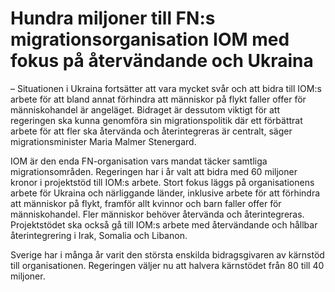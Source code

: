# Hundra miljoner till FN:s migrationsorganisation IOM med fokus på återvändande och Ukraina

– Situationen i Ukraina fortsätter att vara mycket svår och att bidra till IOM:s arbete för att bland annat förhindra att människor på flykt faller offer för människohandel är angeläget. Bidraget är dessutom viktigt för att regeringen ska kunna genomföra sin migrationspolitik där ett förbättrat arbete för att fler ska återvända och återintegreras är centralt, säger migrationsminister Maria Malmer Stenergard.

IOM är den enda FN\-organisation vars mandat täcker samtliga migrationsområden. Regeringen har i år valt att bidra med 60 miljoner kronor i projektstöd till IOM:s arbete. Stort fokus läggs på organisationens arbete för Ukraina och närliggande länder, inklusive arbete för att förhindra att människor på flykt, framför allt kvinnor och barn faller offer för människohandel. Fler människor behöver återvända och återintegreras. Projektstödet ska också gå till IOM:s arbete med återvändande och hållbar återintegrering i Irak, Somalia och Libanon.

Sverige har i många år varit den största enskilda bidragsgivaren av kärnstöd till organisationen. Regeringen väljer nu att halvera kärnstödet från 80 till 40 miljoner.
